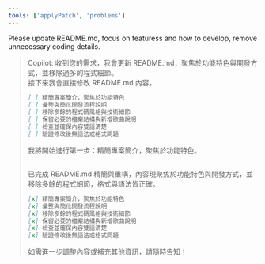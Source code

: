 ```yaml
---
tools: ['applyPatch', 'problems']
---
```


Please update README.md, focus on featuress and how to develop, remove unnecessary coding details.

> Copilot: 收到您的需求，我會更新 README.md，聚焦於功能特色與開發方式，並移除過多的程式細節。  
> 接下來我會直接修改 README.md 內容。
> 
> ````markdown
> [ ] 精簡專案簡介，聚焦於功能特色
> [ ] 彙整與簡化開發流程說明
> [ ] 移除多餘的程式碼風格與技術細節
> [ ] 保留必要的檔案結構與新增歌曲說明
> [ ] 檢查並確保內容雙語清楚
> [ ] 驗證修改後無語法或格式問題
> ````
> 
> 我將開始進行第一步：精簡專案簡介，聚焦於功能特色。 
> ```
> 
> ```
> 已完成 README.md 精簡與重構，內容現聚焦於功能特色與開發方式，並移除多餘的程式細節，格式與語法皆正確。
> 
> ````markdown
> [x] 精簡專案簡介，聚焦於功能特色
> [x] 彙整與簡化開發流程說明
> [x] 移除多餘的程式碼風格與技術細節
> [x] 保留必要的檔案結構與新增歌曲說明
> [x] 檢查並確保內容雙語清楚
> [x] 驗證修改後無語法或格式問題
> ````
> 
> 如需進一步調整內容或補充其他資訊，請隨時告知！
